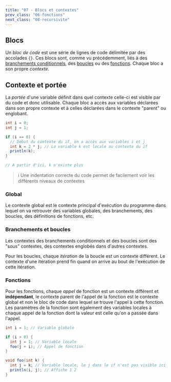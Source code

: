 ```yaml
---
title: "07 - Blocs et contextes"
prev_class: "06-fonctions"
next_class: "08-recursivite"
---
```


## Blocs

Un *bloc de code* est une série de lignes de code délimitée par des accolades `{}`. Ces blocs sont, comme vu précédemment, liés à des [branchements conditionnels](cours/04-alternatives), des [boucles](cours/05-boucles) ou des [fonctions](cours/06-fonctions.md). Chaque bloc a son propre *contexte*.

## Contexte et portée
La *portée* d'une variable définit dans quel contexte celle-ci est visible par du code et donc utilisable. Chaque bloc a accès aux variables déclarées dans son propre contexte et à celles déclarées dans le contexte "parent" ou englobant.

```java
int i = 0;
int j = 1;

if (i == 0) {
  // Début du contexte du if, on a accès aux variables i et j
  int k = 2 * j; // La variable k est locale au contexte du if
  println(k);
}

// A partir d'ici, k n'existe plus

```

> ℹ Une indentation correcte du code permet de facilement voir les différents niveaux de contextes

### Global

Le contexte global est le contexte principal d'exécution du programme dans lequel on va retrouver des variables globales, des branchements, des boucles, des définitions de fonctions, etc.

### Branchements et boucles

Les contextes des branchements conditionnels et des boucles sont des "sous" contextes, des contextes englobés dans d'autres contextes. 

Pour les boucles, chaque *itération* de la boucle est un contexte différent. Le contexte d'une itération prend fin quand on arrive au bout de l'exécution de cette itération.

### Fonctions

Pour les fonctions, chaque *appel* de fonction est un contexte différent et **indépendant**, le contexte parent de l'appel de la fonction est le contexte global et non le bloc de code dans lequel se trouve l'appel à cette fonction. Les paramètres de la fonction sont également des variables locales à chaque appel de la fonction dont la valeur est celle qu'on a passée dans l'appel.

```java
int i = 1; // Variable globale

if (i > 0) {
  int j = 1; // Variable locale
  foo(j + i); // Appel de fonction
}

void foo(int k) {
  int j = k; // Variable locale, le j dans le if n'est pas visible ici
  println(i, j); // Affiche 1 2
}
```